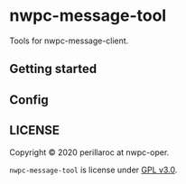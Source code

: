 # nwpc-message-tool

Tools for nwpc-message-client.

## Getting started

## Config

## LICENSE

Copyright &copy; 2020 perillaroc at nwpc-oper.

`nwpc-message-tool` is license under [GPL v3.0](./LICENSE.md).